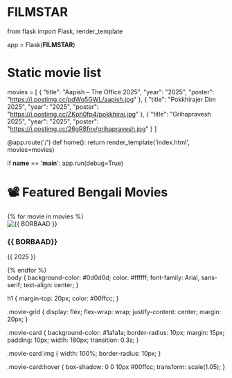 # FILMSTAR 
from flask import Flask, render_template

app = Flask(__FILMSTAR__)

# Static movie list
movies = [
    {
        "title": "Aapish – The Office 2025",
        "year": "2025",
        "poster": "https://i.postimg.cc/pdWq5GWL/aapish.jpg"
    },
    {
        "title": "Pokkhirajer Dim 2025",
        "year": "2025",
        "poster": "https://i.postimg.cc/ZKph0fp4/pokkhiraj.jpg"
    },
    {
        "title": "Grihapravesh 2025",
        "year": "2025",
        "poster": "https://i.postimg.cc/26gR8fnv/grihapravesh.jpg"
    }
]

@app.route('/')
def home():
    return render_template('index.html', movies=movies)

if __name__ == '__main__':
    app.run(debug=True)
<!DOCTYPE html>
<html>
<head>
    <title>FilmHub – Bengali Movies</title>
    <link rel="stylesheet" href="/static/style.css">
</head>
<body>
    <h1>📽️ Featured Bengali Movies</h1>
    <div class="movie-grid">
        {% for movie in movies %}
        <div class="movie-card">
            <img src="{{  https://images.app.goo.gl/HHcZFjiGAVkT3aUw7 }}" alt="{{ BORBAAD }}">
            <h3>{{ BORBAAD}}</h3>
            <p>{{ 2025 }}</p>
        </div>
        {% endfor %}
    </div>
</body>
</html>
body {
    background-color: #0d0d0d;
    color: #ffffff;
    font-family: Arial, sans-serif;
    text-align: center;
}

h1 {
    margin-top: 20px;
    color: #00ffcc;
}

.movie-grid {
    display: flex;
    flex-wrap: wrap;
    justify-content: center;
    margin: 20px;
}

.movie-card {
    background-color: #1a1a1a;
    border-radius: 10px;
    margin: 15px;
    padding: 10px;
    width: 180px;
    transition: 0.3s;
}

.movie-card img {
    width: 100%;
    border-radius: 10px;
}

.movie-card:hover {
    box-shadow: 0 0 10px #00ffcc;
    transform: scale(1.05);
}
